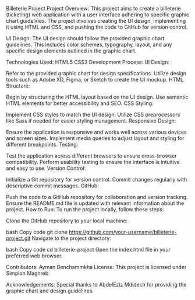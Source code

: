 Billeterie Project 
Project Overview:
This project aims to create a billeterie (ticketing) web application with a user interface adhering to specific graphic chart guidelines. The project involves creating the UI design, implementing it using HTML and CSS, and pushing the code to GitHub for version control.

UI Design:
The UI design should follow the provided graphic chart guidelines. This includes color schemes, typography, layout, and any specific design elements outlined in the graphic chart.

Technologies Used:
HTML5
CSS3
Development Process:
UI Design:

Refer to the provided graphic chart for design specifications.
Utilize design tools such as Adobe XD, Figma, or Sketch to create the UI mockup.
HTML Structure:

Begin by structuring the HTML layout based on the UI design.
Use semantic HTML elements for better accessibility and SEO.
CSS Styling:

Implement CSS styles to match the UI design.
Utilize CSS preprocessors like Sass if needed for easier styling management.
Responsive Design:

Ensure the application is responsive and works well across various devices and screen sizes.
Implement media queries to adjust layout and styling for different breakpoints.
Testing:

Test the application across different browsers to ensure cross-browser compatibility.
Perform usability testing to ensure the interface is intuitive and easy to use.
Version Control:

Initialize a Git repository for version control.
Commit changes regularly with descriptive commit messages.
GitHub:

Push the code to a GitHub repository for collaboration and version tracking.
Ensure the README.md file is updated with relevant information about the project.
How to Run:
To run the project locally, follow these steps:

Clone the GitHub repository to your local machine:

bash
Copy code
git clone https://github.com/your-username/billeterie-project.git
Navigate to the project directory:

bash
Copy code
cd billeterie-project
Open the index.html file in your preferred web browser.

Contributors:
Ayman Benchammkha
License:
This project is licensed under Simplon Maghreb.

Acknowledgements:
Special thanks to AbdelEziz Mdidech for providing the graphic chart and design guidelines.

